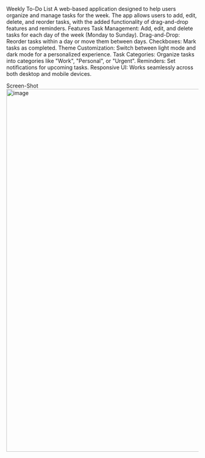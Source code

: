 Weekly To-Do List
A web-based application designed to help users organize and manage tasks for the week. The app allows users to add, edit, delete, and reorder tasks, with the added functionality of drag-and-drop features and reminders.
Features
Task Management: Add, edit, and delete tasks for each day of the week (Monday to Sunday).
Drag-and-Drop: Reorder tasks within a day or move them between days.
Checkboxes: Mark tasks as completed.
Theme Customization: Switch between light mode and dark mode for a personalized experience.
Task Categories: Organize tasks into categories like "Work", "Personal", or "Urgent".
Reminders: Set notifications for upcoming tasks.
Responsive UI: Works seamlessly across both desktop and mobile devices.

Screen-Shot
<img width="948" alt="image" src="https://github.com/user-attachments/assets/bb3337ce-399a-42af-bd2f-f18cf5f2050e" />


